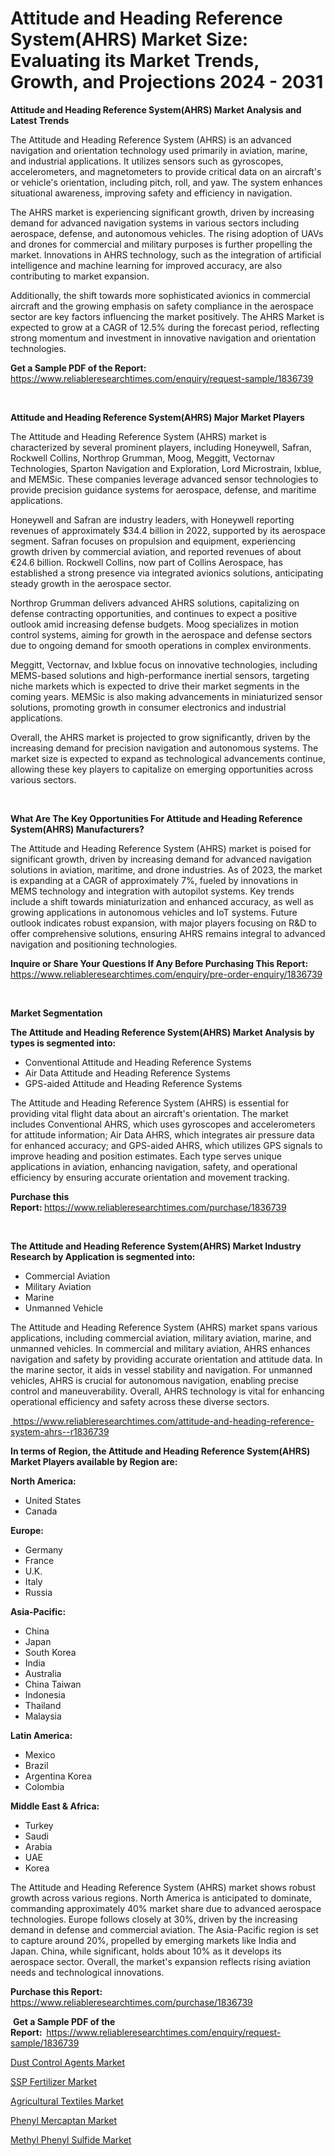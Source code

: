 <p><h1>Attitude and Heading Reference System(AHRS) Market Size: Evaluating its Market Trends, Growth, and Projections 2024 - 2031</h1></p><p><strong>Attitude and Heading Reference System(AHRS) Market Analysis and Latest Trends</strong></p>
<p><p>The Attitude and Heading Reference System (AHRS) is an advanced navigation and orientation technology used primarily in aviation, marine, and industrial applications. It utilizes sensors such as gyroscopes, accelerometers, and magnetometers to provide critical data on an aircraft's or vehicle's orientation, including pitch, roll, and yaw. The system enhances situational awareness, improving safety and efficiency in navigation.</p><p>The AHRS market is experiencing significant growth, driven by increasing demand for advanced navigation systems in various sectors including aerospace, defense, and autonomous vehicles. The rising adoption of UAVs and drones for commercial and military purposes is further propelling the market. Innovations in AHRS technology, such as the integration of artificial intelligence and machine learning for improved accuracy, are also contributing to market expansion.</p><p>Additionally, the shift towards more sophisticated avionics in commercial aircraft and the growing emphasis on safety compliance in the aerospace sector are key factors influencing the market positively. The AHRS Market is expected to grow at a CAGR of 12.5% during the forecast period, reflecting strong momentum and investment in innovative navigation and orientation technologies.</p></p>
<p><strong>Get a Sample PDF of the Report:&nbsp;</strong> <a href="https://www.reliableresearchtimes.com/enquiry/request-sample/1836739?utm_campaign=1625&utm_medium=2&utm_source=Github&utm_content=ia&utm_term=16102024&utm_id=attitude-and-heading-reference-systemahrs">https://www.reliableresearchtimes.com/enquiry/request-sample/1836739</a></p>
<p>&nbsp;</p>
<p><strong>Attitude and Heading Reference System(AHRS) Major Market Players</strong></p>
<p><p>The Attitude and Heading Reference System (AHRS) market is characterized by several prominent players, including Honeywell, Safran, Rockwell Collins, Northrop Grumman, Moog, Meggitt, Vectornav Technologies, Sparton Navigation and Exploration, Lord Microstrain, Ixblue, and MEMSic. These companies leverage advanced sensor technologies to provide precision guidance systems for aerospace, defense, and maritime applications.</p><p>Honeywell and Safran are industry leaders, with Honeywell reporting revenues of approximately $34.4 billion in 2022, supported by its aerospace segment. Safran focuses on propulsion and equipment, experiencing growth driven by commercial aviation, and reported revenues of about €24.6 billion. Rockwell Collins, now part of Collins Aerospace, has established a strong presence via integrated avionics solutions, anticipating steady growth in the aerospace sector.</p><p>Northrop Grumman delivers advanced AHRS solutions, capitalizing on defense contracting opportunities, and continues to expect a positive outlook amid increasing defense budgets. Moog specializes in motion control systems, aiming for growth in the aerospace and defense sectors due to ongoing demand for smooth operations in complex environments.</p><p>Meggitt, Vectornav, and Ixblue focus on innovative technologies, including MEMS-based solutions and high-performance inertial sensors, targeting niche markets which is expected to drive their market segments in the coming years. MEMSic is also making advancements in miniaturized sensor solutions, promoting growth in consumer electronics and industrial applications.</p><p>Overall, the AHRS market is projected to grow significantly, driven by the increasing demand for precision navigation and autonomous systems. The market size is expected to expand as technological advancements continue, allowing these key players to capitalize on emerging opportunities across various sectors.</p></p>
<p>&nbsp;</p>
<p><strong>What Are The Key Opportunities For Attitude and Heading Reference System(AHRS) Manufacturers?</strong></p>
<p><p>The Attitude and Heading Reference System (AHRS) market is poised for significant growth, driven by increasing demand for advanced navigation solutions in aviation, maritime, and drone industries. As of 2023, the market is expanding at a CAGR of approximately 7%, fueled by innovations in MEMS technology and integration with autopilot systems. Key trends include a shift towards miniaturization and enhanced accuracy, as well as growing applications in autonomous vehicles and IoT systems. Future outlook indicates robust expansion, with major players focusing on R&D to offer comprehensive solutions, ensuring AHRS remains integral to advanced navigation and positioning technologies.</p></p>
<p><strong>Inquire or Share Your Questions If Any Before Purchasing This Report:</strong> <a href="https://www.reliableresearchtimes.com/enquiry/pre-order-enquiry/1836739?utm_campaign=1625&utm_medium=2&utm_source=Github&utm_content=ia&utm_term=16102024&utm_id=attitude-and-heading-reference-systemahrs">https://www.reliableresearchtimes.com/enquiry/pre-order-enquiry/1836739</a></p>
<p>&nbsp;</p>
<p><strong>Market Segmentation</strong></p>
<p><strong>The Attitude and Heading Reference System(AHRS) Market Analysis by types is segmented into:</strong></p>
<p><ul><li>Conventional Attitude and Heading Reference Systems</li><li>Air Data Attitude and Heading Reference Systems</li><li>GPS-aided Attitude and Heading Reference Systems</li></ul></p>
<p><p>The Attitude and Heading Reference System (AHRS) is essential for providing vital flight data about an aircraft's orientation. The market includes Conventional AHRS, which uses gyroscopes and accelerometers for attitude information; Air Data AHRS, which integrates air pressure data for enhanced accuracy; and GPS-aided AHRS, which utilizes GPS signals to improve heading and position estimates. Each type serves unique applications in aviation, enhancing navigation, safety, and operational efficiency by ensuring accurate orientation and movement tracking.</p></p>
<p><strong>Purchase this Report:&nbsp;</strong><a href="https://www.reliableresearchtimes.com/purchase/1836739?utm_campaign=1625&utm_medium=2&utm_source=Github&utm_content=ia&utm_term=16102024&utm_id=attitude-and-heading-reference-systemahrs">https://www.reliableresearchtimes.com/purchase/1836739</a></p>
<p>&nbsp;</p>
<p><strong>The Attitude and Heading Reference System(AHRS) Market Industry Research by Application is segmented into:</strong></p>
<p><ul><li>Commercial Aviation</li><li>Military Aviation</li><li>Marine</li><li>Unmanned Vehicle</li></ul></p>
<p><p>The Attitude and Heading Reference System (AHRS) market spans various applications, including commercial aviation, military aviation, marine, and unmanned vehicles. In commercial and military aviation, AHRS enhances navigation and safety by providing accurate orientation and attitude data. In the marine sector, it aids in vessel stability and navigation. For unmanned vehicles, AHRS is crucial for autonomous navigation, enabling precise control and maneuverability. Overall, AHRS technology is vital for enhancing operational efficiency and safety across these diverse sectors.</p></p>
<p><a href="https://www.reliableresearchtimes.com/attitude-and-heading-reference-system-ahrs--r1836739?utm_campaign=1625&utm_medium=2&utm_source=Github&utm_content=ia&utm_term=16102024&utm_id=attitude-and-heading-reference-systemahrs">&nbsp;https://www.reliableresearchtimes.com/attitude-and-heading-reference-system-ahrs--r1836739</a></p>
<p><strong>In terms of Region, the Attitude and Heading Reference System(AHRS) Market Players available by Region are:</strong></p>
<p>
    <p> <strong> North America: </strong>
        <ul>
            <li>United States</li>
            <li>Canada</li>
        </ul>
        </p> 
    <p> <strong> Europe: </strong>
        <ul>
            <li>Germany</li>
            <li>France</li>
            <li>U.K.</li>
            <li>Italy</li>
            <li>Russia</li>
        </ul>
        </p> 
    <p> <strong> Asia-Pacific: </strong>
        <ul>
            <li>China</li>
            <li>Japan</li>
            <li>South Korea</li>
            <li>India</li>
            <li>Australia</li>
            <li>China Taiwan</li>
            <li>Indonesia</li>
            <li>Thailand</li>
            <li>Malaysia</li>
        </ul>
        </p> 
    <p> <strong> Latin America: </strong>
        <ul>
            <li>Mexico</li>
            <li>Brazil</li>
            <li>Argentina Korea</li>
            <li>Colombia</li>
        </ul>
        </p> 
    <p> <strong> Middle East & Africa: </strong>
        <ul>
            <li>Turkey</li>
            <li>Saudi</li>
            <li>Arabia</li>
            <li>UAE</li>
            <li>Korea</li>
        </ul>
    </p>
    </p>
<p><p>The Attitude and Heading Reference System (AHRS) market shows robust growth across various regions. North America is anticipated to dominate, commanding approximately 40% market share due to advanced aerospace technologies. Europe follows closely at 30%, driven by the increasing demand in defense and commercial aviation. The Asia-Pacific region is set to capture around 20%, propelled by emerging markets like India and Japan. China, while significant, holds about 10% as it develops its aerospace sector. Overall, the market's expansion reflects rising aviation needs and technological innovations.</p></p>
<p><strong>Purchase this Report: </strong><a href="https://www.reliableresearchtimes.com/purchase/1836739?utm_campaign=1625&utm_medium=2&utm_source=Github&utm_content=ia&utm_term=16102024&utm_id=attitude-and-heading-reference-systemahrs">https://www.reliableresearchtimes.com/purchase/1836739</a></p>
<p>&nbsp;<strong>Get a Sample PDF of the Report:&nbsp;&nbsp;</strong><a href="https://www.reliableresearchtimes.com/enquiry/request-sample/1836739?utm_campaign=1625&utm_medium=2&utm_source=Github&utm_content=ia&utm_term=16102024&utm_id=attitude-and-heading-reference-systemahrs">https://www.reliableresearchtimes.com/enquiry/request-sample/1836739</a></p>
<p><strong></strong></p>
<p><p><a href="https://www.linkedin.com/pulse/dust-control-agents-market-segmentation-geographical-regions-lxszc?utm_campaign=1625&utm_medium=2&utm_source=Github&utm_content=ia&utm_term=16102024&utm_id=attitude-and-heading-reference-systemahrs">Dust Control Agents Market</a></p><p><a href="https://www.linkedin.com/pulse/insights-ssp-fertilizer-market-players-size-geographical-regions-3bw5f?utm_campaign=1625&utm_medium=2&utm_source=Github&utm_content=ia&utm_term=16102024&utm_id=attitude-and-heading-reference-systemahrs">SSP Fertilizer Market</a></p><p><a href="https://www.linkedin.com/pulse/future-agricultural-textiles-market-global-forecast-trends-2024-kzwuf?utm_campaign=1625&utm_medium=2&utm_source=Github&utm_content=ia&utm_term=16102024&utm_id=attitude-and-heading-reference-systemahrs">Agricultural Textiles Market</a></p><p><a href="https://www.linkedin.com/pulse/influencing-factors-phenyl-mercaptan-market-insights-growth-projections-gw1ac?utm_campaign=1625&utm_medium=2&utm_source=Github&utm_content=ia&utm_term=16102024&utm_id=attitude-and-heading-reference-systemahrs">Phenyl Mercaptan Market</a></p><p><a href="https://www.linkedin.com/pulse/global-methyl-phenyl-sulfide-market-share-growth-opportunities-mso6c?utm_campaign=1625&utm_medium=2&utm_source=Github&utm_content=ia&utm_term=16102024&utm_id=attitude-and-heading-reference-systemahrs">Methyl Phenyl Sulfide Market</a></p></p>